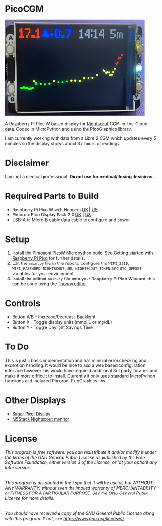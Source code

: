 # PicoCGM

![PicoCGM Image](./images/PicoCGM.png)


A Raspberry Pi Pico W based display for [Nightscout](https://nightscout.github.io/) CGM-in-the-Cloud data.  Coded in [MicroPython](https://micropython.org/) and using the [PicoGraphics](https://github.com/pimoroni/pimoroni-pico/tree/main/micropython/modules/picographics) library.

I am currently working with data from a Libre 2 CGM which updates every 5 minutes so the display shows about 3+ hours of readings.

# Disclaimer

I am not a medical professional.  **Do not use for medical/dosing desicions.**

# Required Parts to Build

* Raspberry Pi Pico W with Headers [UK](https://shop.pimoroni.com/products/raspberry-pi-pico-w?variant=40059369652307) | [US](https://www.pishop.us/product/raspberry-pi-pico-wh/)
* Pimoroni Pico Display Pack 2.0 [UK](https://shop.pimoroni.com/products/pico-display-pack-2-0?variant=39374122582099) | [US](https://www.pishop.us/product/pico-display-pack-2-0/)
* USB-A to Micro-B cable data cable to configure and power

# Setup

1. Install the [Pimononi PicoW Micropython build](https://github.com/pimoroni/pimoroni-pico/releases). See [Getting started with Raspberry Pi Pico](https://learn.pimoroni.com/article/getting-started-with-pico#installing-the-custom-firmware) for further details.
2.  Edit the `main.py` file in this repo to configure the `WIFI_SSID`, `WIFI_PASSWORD`, `NIGHTSCOUT_URL`, `NIGHTSCOUT_TOKEN` and `UTC_OFFSET` variables for your environment.
3. Install the editted `main.py` file onto your Raspberry Pi Pico W board, this can be done using the [Thonny editor](https://thonny.org/).

# Controls
* Button A/B - Increase/Decrease Backlight
* Button X - Toggle display units (mmol/L or mg/dL)
* Button Y - Toggle Daylight Savings Time

# To Do

This is just a basic implementation and has minimal error checking and exception handling.  It would be nice to add a web based configuration interface however this would have required additional 3rd party libraries and make it more difficult to install.  Currently it only uses standard MicroPython functions and included Pimoroni PicoGraphics libs.

# Other Displays

* [Sugar Pixel Display](https://customtypeone.com/products/sugarpixel)
* [M5Stack Nightscout monitor](https://github.com/mlukasek/M5_NightscoutMon)

# License

###### This program is free software: you can redistribute it and/or modify it under the terms of the GNU General Public License as published by the Free Software Foundation, either version 3 of the License, or (at your option) any later version.
###### This program is distributed in the hope that it will be useful, but WITHOUT ANY WARRANTY; without even the implied warranty of MERCHANTABILITY or FITNESS FOR A PARTICULAR PURPOSE.  See the GNU General Public License for more details.
###### You should have received a copy of the GNU General Public License along with this program. If not, see <https://www.gnu.org/licenses/>. 